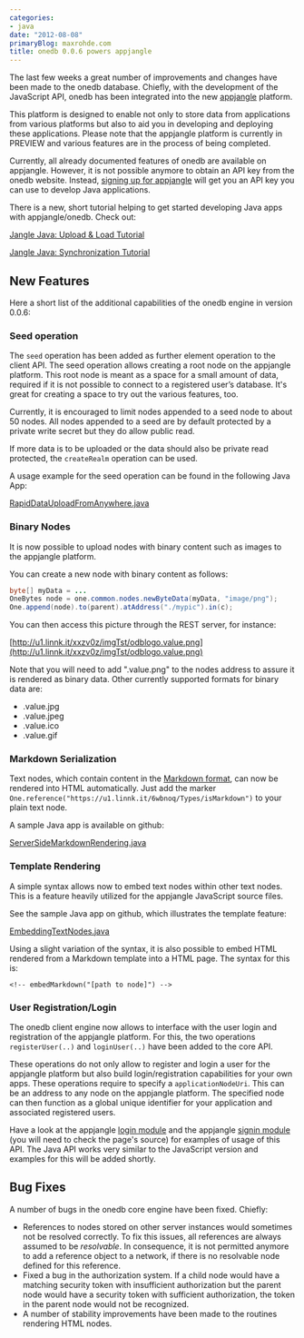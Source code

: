 ```yaml
---
categories:
- java
date: "2012-08-08"
primaryBlog: maxrohde.com
title: onedb 0.0.6 powers appjangle
---
```


The last few weeks a great number of improvements and changes have been made to the onedb database. Chiefly, with the development of the JavaScript API, onedb has been integrated into the new [appjangle](http://appjangle.com 'appjangle') platform.

This platform is designed to enable not only to store data from applications from various platforms but also to aid you in developing and deploying these applications. Please note that the appjangle platform is currently in PREVIEW and various features are in the process of being completed.

Currently, all already documented features of onedb are available on appjangle. However, it is not possible anymore to obtain an API key from the onedb website. Instead, [signing up for appjangle](http://appjangle.com/signup 'appjangle sign up') will get you an API key you can use to develop Java applications.

There is a new, short tutorial helping to get started developing Java apps with appjangle/onedb. Check out:

[Jangle Java: Upload & Load Tutorial](http://maxrohde.com/2012/08/08/jangle-java-upload-load-data/)

[Jangle Java: Synchronization Tutorial](http://maxrohde.com/2012/08/08/jangle-java-synchronization/)

## New Features

Here a short list of the additional capabilities of the onedb engine in version 0.0.6:

### Seed operation

The `seed` operation has been added as further element operation to the client API. The seed operation allows creating a root node on the appjangle platform. This root node is meant as a space for a small amount of data, required if it is not possible to connect to a registered user’s database. It's great for creating a space to try out the various features, too.

Currently, it is encouraged to limit nodes appended to a seed node to about 50 nodes. All nodes appended to a seed are by default protected by a private write secret but they do allow public read.

If more data is to be uploaded or the data should also be private read protected, the `createRealm` operation can be used.

A usage example for the seed operation can be found in the following Java App:

[RapidDataUploadFromAnywhere.java](https://github.com/mxro/onedb-examples/blob/master/src/main/java/one/examples/features/RapidDataUploadFromAnywhere.java 'seed operation data upload example')

### Binary Nodes

It is now possible to upload nodes with binary content such as images to the appjangle platform.

You can create a new node with binary content as follows:

```Java
byte[] myData = ...
OneBytes node = one.common.nodes.newByteData(myData, "image/png");
One.append(node).to(parent).atAddress("./mypic").in(c);
```

You can then access this picture through the REST server, for instance:

[http://u1.linnk.it/xxzv0z/imgTst/odblogo.value.png](http://u1.linnk.it/xxzv0z/imgTst/odblogo.value.png)

Note that you will need to add ".value.png" to the nodes address to assure it is rendered as binary data. Other currently supported formats for binary data are:

- .value.jpg
- .value.jpeg
- .value.ico
- .value.gif

### Markdown Serialization

Text nodes, which contain content in the [Markdown format](http://daringfireball.net/projects/markdown/ 'Markdown'), can now be rendered into HTML automatically. Just add the marker `One.reference("https://u1.linnk.it/6wbnoq/Types/isMarkdown")` to your plain text node.

A sample Java app is available on github:

[ServerSideMarkdownRendering.java](https://github.com/mxro/onedb-examples/blob/master/src/main/java/one/examples/features/ServerSideMarkdownRendering.java 'Server side markdown rendering example')

### Template Rendering

A simple syntax allows now to embed text nodes within other text nodes. This is a feature heavily utilized for the appjangle JavaScript source files.

See the sample Java app on github, which illustrates the template feature:

[EmbeddingTextNodes.java](https://github.com/mxro/onedb-examples/blob/master/src/main/java/one/examples/features/EmbeddingTextNodes.java 'EmbeddingTextNodes.java')

Using a slight variation of the syntax, it is also possible to embed HTML rendered from a Markdown template into a HTML page. The syntax for this is:

```
<!-- embedMarkdown("[path to node]") -->
```

### User Registration/Login

The onedb client engine now allows to interface with the user login and registration of the appjangle platform. For this, the two operations `registerUser(..)` and `loginUser(..)` have been added to the core API.

These operations do not only allow to register and login a user for the appjangle platform but also build login/registration capabilities for your own apps. These operations require to specify a `applicationNodeUri`. This can be an address to any node on the appjangle platform. The specified node can then function as a global unique identifier for your application and associated registered users.

Have a look at the appjangle [login module](http://u1.linnk.it/0fs7dr/Apps1/aj-core-0.0.1.value.js 'appjangle login module') and the appjangle [signin module](http://u1.linnk.it/0fs7dr/Apps1/appjangle_login.value.html) (you will need to check the page's source) for examples of usage of this API. The Java API works very similar to the JavaScript version and examples for this will be added shortly.

## Bug Fixes

A number of bugs in the onedb core engine have been fixed. Chiefly:

- References to nodes stored on other server instances would sometimes not be resolved correctly. To fix this issues, all references are always assumed to be _resolvable_. In consequence, it is not permitted anymore to add a reference object to a network, if there is no resolvable node defined for this reference.
- Fixed a bug in the authorization system. If a child node would have a matching security token with insufficient authorization but the parent node would have a security token with sufficient authorization, the token in the parent node would not be recognized.
- A number of stability improvements have been made to the routines rendering HTML nodes.